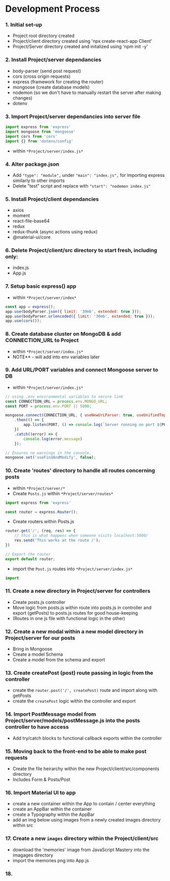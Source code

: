 # Development Process

<!-- by Karsen Hansen: -->

### 1. Initial set-up

- Project root directory created
- Project/client directory created using 'npx create-react-app Client'
- Project/Server directory created and initalized using 'npm init -y'

### 2. Install Project/server dependancies

- body-parser (send post request)
- cors (cross origin requests)
- express (framework for creating the router)
- mongoose (create database models)
- nodemon (so we don't have to manually restart the server after making changes)
- dotenv

### 3. Import Project/server dependancies into server file

```JavaScript
import express from 'express'
import mongoose from 'mongoose'
import cors from 'cors'
import {} from 'dotenv/config'
```

- within `*Project/server/index.js*`

### 4. Alter package.json

- Add `"type": "module",` under `"main": "index.js",` for importing express similarly to other imports
- Delete "test" script and replace with `"start": "nodemon index.js"`

### 5. Install Project/client dependancies

- axios
- moment
- react-file-base64
- redux
- redux-thunk (async actions using redux)
- @material-ui/core

### 6. Delete Project/client/src directory to start fresh, including only:

- index.js
- App.js

### 7. Setup basic express() app

- within `*Project/server/index*`

```JavaScript
const app = express();
app.use(bodyParser.json({ limit: '30mb', extended: true }));
app.use(bodyParser.urlencoded({ limit: '30mb', extended: true }));
app.use(cors());
```

### 8. Create database cluster on MongoDB & add CONNECTION_URL to Project

- within `*Project/server/index.js*`
- NOTE\*\* - will add into env variables later

### 9. Add URL/PORT variables and connect Mongoose server to DB

- within `*Project/server/index.js*`

```JavaScript
// using .env environmental variables to secure link
const CONNECTION_URL = process.env.MONGO_URL;
const PORT = process.env.PORT || 5000;

mongoose.connect(CONNECTION_URL, { useNewUrLParser: true, useUnifiedTopology: true })
    .then(() => {
        app.listen(PORT, () => console.log(`Server running on port ${PORT}`)
    })
    .catch((error) => {
        console.log(error.message)
    });

// Ensures no warnings in the console.
mongoose.set('useFindAndModify', false);
```

### 10. Create 'routes' directory to handle all routes concerning posts

- within `*Project/server/*`
- Create `Posts.js` within `*Project/server/routes*`

```JavaScript
import express from 'express'

const router = express.Router();
```

- Create routers within Posts.js

```JavaScript
router.get('/', (req, res) => {
    // this is what happens when someone visits localhost:5000/
    res.send('This works at the route /');
})

// Export the router
export default router;
```

- import the `Post.js` routes into `*Project/server/index.js*`

```JavaScript
import
```

### 11. Create a new directory in Project/server for controllers

- Create posts.js controller
- Move logic from posts.js within route into posts.js in controller and export (getPosts) to posts.js routes for good house-keeping
- (Routes in one js file with functional logic in the other)

### 12. Create a new modal within a new model directory in Project/server for our posts

- Bring in Mongoose
- Create a model Schema
- Create a model from the schema and export

### 13. Create createPost (post) route passing in logic from the controller

- create the `router.post('/', createPost)` route and import along with getPosts
- create the `createPost` logic within the controller and export

### 14. Import PostMessage model from Project/server/models/postMessage.js into the posts controller to have access

- Add try/catch blocks to functional callback exports within the controller

### 15. Moving back to the front-end to be able to make post requests

- Create the file heirarchy within the new Project/client/src/components directory
- Includes Form & Posts/Post

### 16. Import Material UI to app

- create a new container within the App to contain / center everything
- create an AppBar within the container
- create a Typography within the AppBar
- add an img below using images from a newly created images directory within src

### 17. Create a new `images` directory within the Project/client/src

- download the 'memories' image from JavaScript Mastery into the imagages directory
- import the memories png into App.js

### 18.
